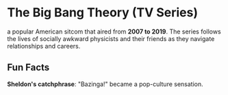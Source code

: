 # The Big Bang Theory (TV Series)
a popular American sitcom that aired from **2007 to 2019**. The series follows the lives of socially awkward physicists and their friends as they navigate relationships and careers.

## Fun Facts
**Sheldon's catchphrase**: "Bazinga!" became a pop-culture sensation.


